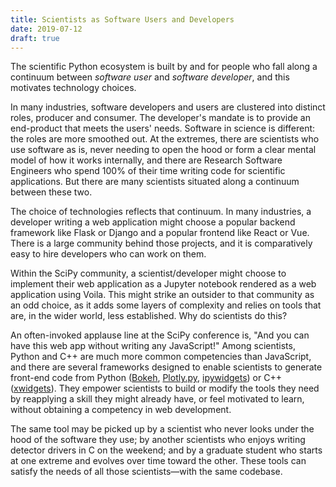 ```yaml
---
title: Scientists as Software Users and Developers
date: 2019-07-12
draft: true
---
```


The scientific Python ecosystem is built by and for people who fall along a
continuum between _software user_ and _software developer_, and this motivates
technology choices.

In many industries, software developers and users are clustered into distinct
roles, producer and consumer. The developer's mandate is to provide an
end-product that meets the users' needs. Software in science is different: the
roles are more smoothed out. At the extremes, there are scientists who use
software as is, never needing to open the hood or form a clear mental model of
how it works internally, and there are Research Software Engineers who spend
100% of their time writing code for scientific applications.  But there are many
scientists situated along a continuum between these two.

The choice of technologies reflects that continuum. In many industries, a
developer writing a web application might choose a popular backend framework
like Flask or Django and a popular frontend like React or Vue. There is a large
community behind those projects, and it is comparatively easy to hire developers
who can work on them.

Within the SciPy community, a scientist/developer might choose to implement
their web application as a Jupyter notebook rendered as a web application using
Voila. This might strike an outsider to that community as an odd choice, as it
adds some layers of complexity and relies on tools that are, in the wider world,
less established. Why do scientists do this?

An often-invoked applause line at the SciPy conference is, "And you can have
this web app without writing any JavaScript!" Among scientists, Python and C++
are much more common competencies than JavaScript, and there are several
frameworks designed to enable scientists to generate front-end code from Python
([Bokeh](https://bokeh.pydata.org/en/latest/),
[Plotly.py](https://plot.ly/python/),
[ipywidgets](https://ipywidgets.readthedocs.io/en/latest/)) or C++
([xwidgets](https://xwidgets.readthedocs.io/en/latest/)).
They empower scientists to build or modify the tools they need by reapplying a
skill they might already have, or feel motivated to learn, without obtaining a
competency in web development.

The same tool may be picked up by a scientist who never looks under the hood of
the software they use; by another scientists who enjoys writing detector drivers
in C on the weekend; and by a graduate student who starts at one extreme and
evolves over time toward the other. These tools can satisfy the needs of all
those scientists&mdash;with the same codebase.
